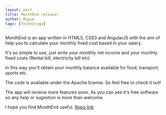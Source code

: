 ```yaml
---
layout: post
title: MonthEnd release!
author: Migue
tags: [Technology]
---
```

MonthEnd is an app written in HTML5, CSS3 and AngularJS with the aim of help you to calculate your monthly fixed cost based in your salary.

It's so simple to use, just write your monthly net income and your monthly fixed costs (Rental bill, electricity bill etc)

In this way you'll obtain your monthly balance available for food, transport, sports etc.

The code is available under the Apache license. So feel free to check it out!

The app will receive more features soon. As you can see it's free software so any help or sugestion is more than welcome. 

I hope you find MonthEnd useful.
[Repo link](https://github.com/MAInformatico/MonthEnd)
 